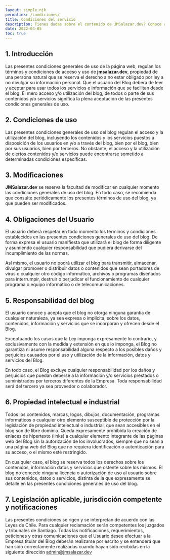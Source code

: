 ```yaml
---
layout: simple.njk
permalink: /condiciones/
title: Condiciones del servicio
description: Tienes dudas sobre el contenido de JMSalazar.dev? Conoce aquí las condiciones del servicio.
date: 2022-04-05
toc: true
---
```

## 1. Introducción

Las presentes condiciones generales de uso de la página web, regulan los términos y condiciones de acceso y uso de **jmsalazar.dev**, propiedad de una persona natural que se reserva el derecho a no estar obligado por ley a no divulgar su información personal. Que el usuario del Blog deberá de leer y aceptar para usar todos los servicios e información que se facilitan desde el blog. El mero acceso y/o utilización del blog, de todos o parte de sus contenidos y/o servicios significa la plena aceptación de las presentes condiciones generales de uso.

## 2. Condiciones de uso

Las presentes condiciones generales de uso del blog regulan el acceso y la utilización del blog, incluyendo los contenidos y los servicios puestos a disposición de los usuarios en y/o a través del blog, bien por el blog, bien por sus usuarios, bien por terceros. No obstante, el acceso y la utilización de ciertos contenidos y/o servicios puede encontrarse sometido a determinadas condiciones específicas.

## 3. Modificaciones

**JMSalazar.dev** se reserva la facultad de modificar en cualquier momento las condiciones generales de uso del blog. En todo caso, se recomienda que consulte periódicamente los presentes términos de uso del blog, ya que pueden ser modificados.

## 4. Obligaciones del Usuario

El usuario deberá respetar en todo momento los términos y condiciones establecidos en las presentes condiciones generales de uso del blog. De forma expresa el usuario manifiesta que utilizará el blog de forma diligente y asumiendo cualquier responsabilidad que pudiera derivarse del incumplimiento de las normas.

Así mismo, el usuario no podrá utilizar el blog para transmitir, almacenar, divulgar promover o distribuir datos o contenidos que sean portadores de virus o cualquier otro código informático, archivos o programas diseñados para interrumpir, destruir o perjudicar el funcionamiento de cualquier programa o equipo informático o de telecomunicaciones.

## 5. Responsabilidad del blog

El usuario conoce y acepta que el blog no otorga ninguna garantía de cualquier naturaleza, ya sea expresa o implícita, sobre los datos, contenidos, información y servicios que se incorporan y ofrecen desde el Blog.

Exceptuando los casos que la Ley imponga expresamente lo contrario, y exclusivamente con la medida y extensión en que lo imponga, el Blog no garantiza ni asume responsabilidad alguna respecto a los posibles daños y perjuicios causados por el uso y utilización de la información, datos y servicios del Blog.

En todo caso, el Blog excluye cualquier responsabilidad por los daños y perjuicios que puedan deberse a la información y/o servicios prestados o suministrados por terceros diferentes de la Empresa. Toda responsabilidad será del tercero ya sea proveedor o colaborador.

## 6. Propiedad intelectual e industrial

Todos los contenidos, marcas, logos, dibujos, documentación, programas informáticos o cualquier otro elemento susceptible de protección por la legislación de propiedad intelectual o industrial, que sean accesibles en el blog son de libre dominio. Queda expresamente prohibida la creación de enlaces de hipertexto (links) a cualquier elemento integrante de las páginas web del Blog sin la autorización de los involucrados, siempre que no sean a una página web del Blog que no requiera identificación o autenticación para su acceso, o el mismo esté restringido.

En cualquier caso, el blog se reserva todos los derechos sobre los contenidos, información datos y servicios que ostente sobre los mismos. El blog no concede ninguna licencia o autorización de uso al usuario sobre sus contenidos, datos o servicios, distinta de la que expresamente se detalle en las presentes condiciones generales de uso del blog.

## 7. Legislación aplicable, jurisdicción competente y notificaciones

Las presentes condiciones se rigen y se interpretan de acuerdo con las Leyes de Chile. Para cualquier reclamación serán competentes los juzgados y tribunales de Santiago. Todas las notificaciones, requerimientos, peticiones y otras comunicaciones que el Usuario desee efectuar a la Empresa titular del Blog deberán realizarse por escrito y se entenderá que han sido correctamente realizadas cuando hayan sido recibidas en la siguiente dirección [admin@jmsalazar.dev](mailto:admin@jmsalazar.dev)
